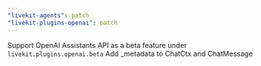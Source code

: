 ```yaml
---
"livekit-agents": patch
"livekit-plugins-openai": patch
---
```


Support OpenAI Assistants API as a beta feature under `livekit.plugins.openai.beta`
Add _metadata to ChatCtx and ChatMessage
